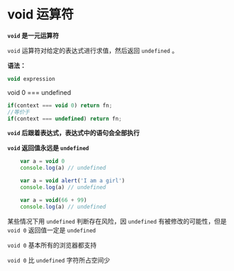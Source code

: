 # void 运算符

**`void` 是一元运算符**

`void` 运算符对给定的表达式进行求值，然后返回 `undefined` 。

**语法：**

```js
void expression
```

void 0 === undefined

```js
if(context === void 0) return fn;
//等价于
if(context === undefined) return fn;
```

**`void` 后跟着表达式，表达式中的语句会全部执行**

**`void` 返回值永远是 `undefined`**

```js
    var a = void 0
    console.log(a) // undefined

    var a = void alert('I am a girl')
    console.log(a) // undefined

    var a = void(66 + 99)
    console.log(a) // undefined
```

某些情况下用 `undefined` 判断存在风险，因 `undefined` 有被修改的可能性，但是 `void 0` 返回值一定是 `undefined`

`void 0` 基本所有的浏览器都支持

`void 0` 比 `undefined` 字符所占空间少
